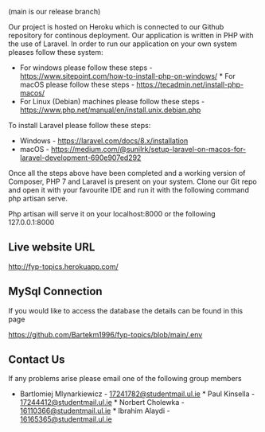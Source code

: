 (main is our release branch)


Our project is hosted on Heroku which is connected to our Github repository for continous deployment. Our application is written in PHP with the use of Laravel. 
In order to run our application on your own system pleases follow these system:

* For windows please follow these steps - https://www.sitepoint.com/how-to-install-php-on-windows/
* For macOS please follow these steps - https://tecadmin.net/install-php-macos/
* For Linux (Debian) machines please follow these steps - https://www.php.net/manual/en/install.unix.debian.php

To install Laravel please follow these steps: 

* Windows - https://laravel.com/docs/8.x/installation
* macOS - https://medium.com/@sunilrk/setup-laravel-on-macos-for-laravel-development-690e907ed292

Once all the steps above have been completed and a working version of Composer, PHP 7 and Laravel is present on your system. Clone our Git repo and open it with your favourite IDE and run it with the following command php artisan serve.

Php artisan will serve it on your localhost:8000 or the following 127.0.0.1:8000

## Live website URL
http://fyp-topics.herokuapp.com/

## MySql Connection
If you would like to access the database the details can be found in this page

https://github.com/Bartekm1996/fyp-topics/blob/main/.env

## Contact Us
If any problems arise please email one of the following group members  

* Bartlomiej Mlynarkiewicz - 17241782@studentmail.ul.ie
* Paul Kinsella - 17244412@studentmail.ul.ie
* Norbert Cholewka - 16110366@studentmail.ul.ie
* Ibrahim Alaydi - 16165365@studentmail.ul.ie

